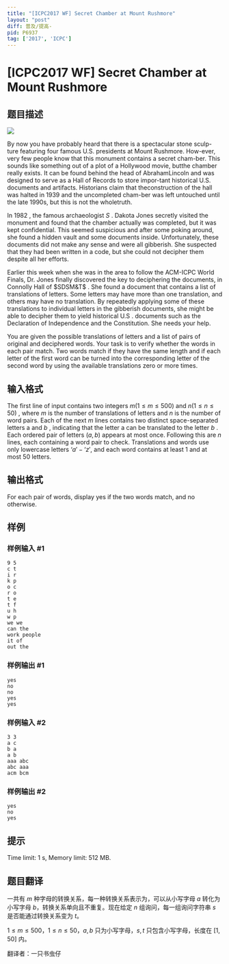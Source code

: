 ```yaml
---
title: "[ICPC2017 WF] Secret Chamber at Mount Rushmore"
layout: "post"
diff: 普及/提高-
pid: P6937
tag: ['2017', 'ICPC']
---
```

# [ICPC2017 WF] Secret Chamber at Mount Rushmore
## 题目描述



![](https://onlinejudgeimages.s3-ap-northeast-1.amazonaws.com/problem/14641/1.png)

By now you have probably heard that there is a spectacular stone sculp-ture featuring four famous U.S. presidents at Mount Rushmore.  How-ever, very few people know that this monument contains a secret cham-ber. This sounds like something out of a plot of a Hollywood movie, butthe chamber really exists.  It can be found behind the head of AbrahamLincoln and was designed to serve as a Hall of Records to store impor-tant historical U.S. documents and artifacts.  Historians claim that theconstruction of the hall was halted in 1939 and the uncompleted cham-ber was left untouched until the late 1990s,  but this is not the wholetruth.

In $1982$ , the famous archaeologist $S$ . Dakota Jones secretly visited the monument and found that the chamber actually was completed, but it was kept confidential. This seemed suspicious and after some poking around, she found a hidden vault and some documents inside. Unfortunately, these documents did not make any sense and were all gibberish. She suspected that they had been written in a code, but she could not decipher them despite all her efforts.

Earlier this week when she was in the area to follow the ACM-ICPC World Finals, Dr. Jones finally discovered the key to deciphering the documents, in Connolly Hall of $SDSM&T$ . She found a document that contains a list of translations of letters. Some letters may have more than one translation, and others may have no translation. By repeatedly applying some of these translations to individual letters in the gibberish documents, she might be able to decipher them to yield historical U.S . documents such as the Declaration of Independence and the Constitution. She needs your help.

You are given the possible translations of letters and a list of pairs of original and deciphered words. Your task is to verify whether the words in each pair match. Two words match if they have the same length and if each letter of the first word can be turned into the corresponding letter of the second word by using the available translations zero or more times.


## 输入格式



The first line of input contains two integers $m (1 \le m \le 500)$ and $n (1 \le n \le 50)$ , where $m$ is the number of translations of letters and $n$ is the number of word pairs. Each of the next $m$ lines contains two distinct space-separated letters a and $b$ , indicating that the letter a can be translated to the letter $b$ . Each ordered pair of letters $(a , b)$ appears at most once. Following this are $n$ lines, each containing a word pair to check. Translations and words use only lowercase letters $‘a'-‘z',$ and each word contains at least $1$ and at most $50$ letters.


## 输出格式



For each pair of words, display yes if the two words match, and no otherwise.


## 样例

### 样例输入 #1
```
9 5
c t
i r
k p
o c
r o
t e
t f
u h
w p
we we
can the
work people
it of
out the

```
### 样例输出 #1
```
yes
no
no
yes
yes

```
### 样例输入 #2
```
3 3
a c
b a
a b
aaa abc
abc aaa
acm bcm

```
### 样例输出 #2
```
yes
no
yes

```
## 提示

Time limit: 1 s, Memory limit: 512 MB. 


## 题目翻译

一共有 $m$ 种字母的转换关系，每一种转换关系表示为，可以从小写字母 $a$ 转化为小写字母 $b$，转换关系单向且不重复。现在给定 $n$ 组询问，每一组询问字符串 $s$ 是否能通过转换关系变为 $t$。

$1 \le m \le 500$，$1 \le n \le 50$，$a,b$ 只为小写字母，$s,t$ 只包含小写字母，长度在 $[1,50]$ 内。

翻译者：一只书虫仔
